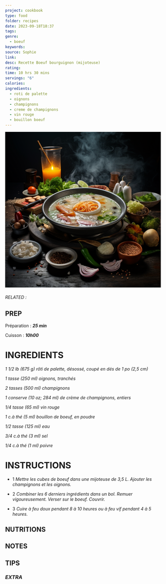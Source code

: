 ```yaml
---
project: cookbook
type: food
folder: recipes
date: 2023-09-18T18:37
tags: 
genre:
  - boeuf
keywords: 
source: Sophie
link: 
desc: Recette Boeuf bourguignon (mijoteuse)
rating: 
time: 10 hrs 30 mins
servings: "6"
calories: 
ingredients:
  - roti de palette
  - oignons
  - champignons
  - creme de champignons
  - vin rouge
  - bouillon boeuf
---
```


![IMAGE](_default.png)

###### *RELATED* : 
## PREP

Préparation : **_25 min_**

Cuisson : **_10h00_**


# INGREDIENTS

_1 1/2 lb (675 g) rôti de palette, désossé, coupé en dés de 1 po (2,5 cm)_

_1 tasse (250 ml) oignons, tranchés_

_2 tasses (500 ml) champignons_

_1 conserve (10 oz; 284 ml) de crème de champignons, entiers_

_1/4 tasse (65 ml) vin rouge_

_1 c.à thé (5 ml) bouillon de boeuf, en poudre_

_1/2 tasse (125 ml) eau_

_3/4 c.à thé (3 ml) sel_

_1/4 c.à thé (1 ml) poivre_


# INSTRUCTIONS

- 1 _Mettre les cubes de boeuf dans une mijoteuse de 3,5 L. Ajouter les champignons et les oignons._
    
- 2 _Combiner les 6 derniers ingrédients dans un bol. Remuer vigoureusement. Verser sur le boeuf. Couvrir._
    
- 3 _Cuire à feu doux pendant 8 à 10 heures ou à feu vif pendant 4 à 5 heures._



## NUTRITIONS



## NOTES



## TIPS



### *EXTRA*



